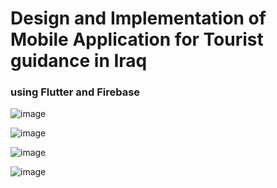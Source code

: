 <h1>Design and Implementation of Mobile Application for Tourist guidance in Iraq </h1>
<h3>using Flutter and Firebase</h3>

![image](https://github.com/abd-19/test/assets/82651343/98079db9-bcff-45e2-b0f9-0fa6b132f600)

![image](https://github.com/abd-19/test/assets/82651343/548cece0-b966-4954-be9e-40e7c6af289a)

![image](https://github.com/abd-19/test/assets/82651343/56fd99df-0393-4741-8464-35c27c64006a)

![image](https://github.com/abd-19/test/assets/82651343/6b9591cd-c3aa-42e1-83a1-88a33e1bf395)


